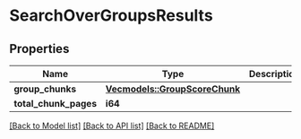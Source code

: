 # SearchOverGroupsResults

## Properties

Name | Type | Description | Notes
------------ | ------------- | ------------- | -------------
**group_chunks** | [**Vec<models::GroupScoreChunk>**](GroupScoreChunk.md) |  | 
**total_chunk_pages** | **i64** |  | 

[[Back to Model list]](../README.md#documentation-for-models) [[Back to API list]](../README.md#documentation-for-api-endpoints) [[Back to README]](../README.md)


